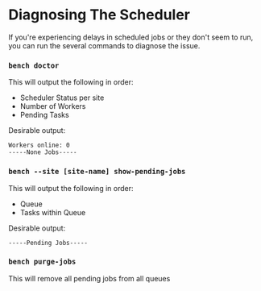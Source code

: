 # Diagnosing The Scheduler

<!-- markdown -->

If you're experiencing delays in scheduled jobs or they don't seem to run, you can run the several commands to diagnose the issue.

### `bench doctor`

This will output the following in order:
- Scheduler Status per site
- Number of Workers
- Pending Tasks


Desirable output:

	Workers online: 0
	-----None Jobs-----

### `bench --site [site-name] show-pending-jobs`

This will output the following in order:
- Queue
- Tasks within Queue

Desirable output:

	-----Pending Jobs-----


### `bench purge-jobs`

This will remove all pending jobs from all queues